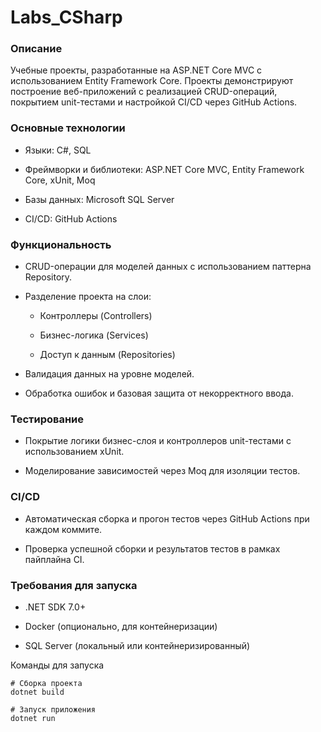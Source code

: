 # Labs_CSharp

### Описание

Учебные проекты, разработанные на ASP.NET Core MVC с использованием Entity Framework Core. Проекты демонстрируют построение веб-приложений с реализацией CRUD-операций, покрытием unit-тестами и настройкой CI/CD через GitHub Actions.

### Основные технологии
- Языки: C#, SQL

- Фреймворки и библиотеки: ASP.NET Core MVC, Entity Framework Core, xUnit, Moq

- Базы данных: Microsoft SQL Server

- CI/CD: GitHub Actions

### Функциональность
- CRUD-операции для моделей данных с использованием паттерна Repository.

- Разделение проекта на слои:

    - Контроллеры (Controllers)

    - Бизнес-логика (Services)

    - Доступ к данным (Repositories)

- Валидация данных на уровне моделей.

- Обработка ошибок и базовая защита от некорректного ввода.

### Тестирование
- Покрытие логики бизнес-слоя и контроллеров unit-тестами с использованием xUnit.

- Моделирование зависимостей через Moq для изоляции тестов.

### CI/CD
- Автоматическая сборка и прогон тестов через GitHub Actions при каждом коммите.

- Проверка успешной сборки и результатов тестов в рамках пайплайна CI.

### Требования для запуска
- .NET SDK 7.0+

- Docker (опционально, для контейнеризации)

- SQL Server (локальный или контейнеризированный)


Команды для запуска
```
# Сборка проекта
dotnet build

# Запуск приложения
dotnet run
```
